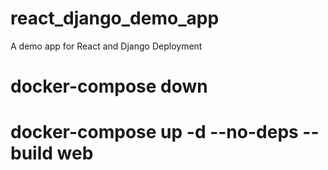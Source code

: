 # react_django_demo_app
A demo app for React and Django Deployment

# docker-compose down
# docker-compose up -d --no-deps --build web



